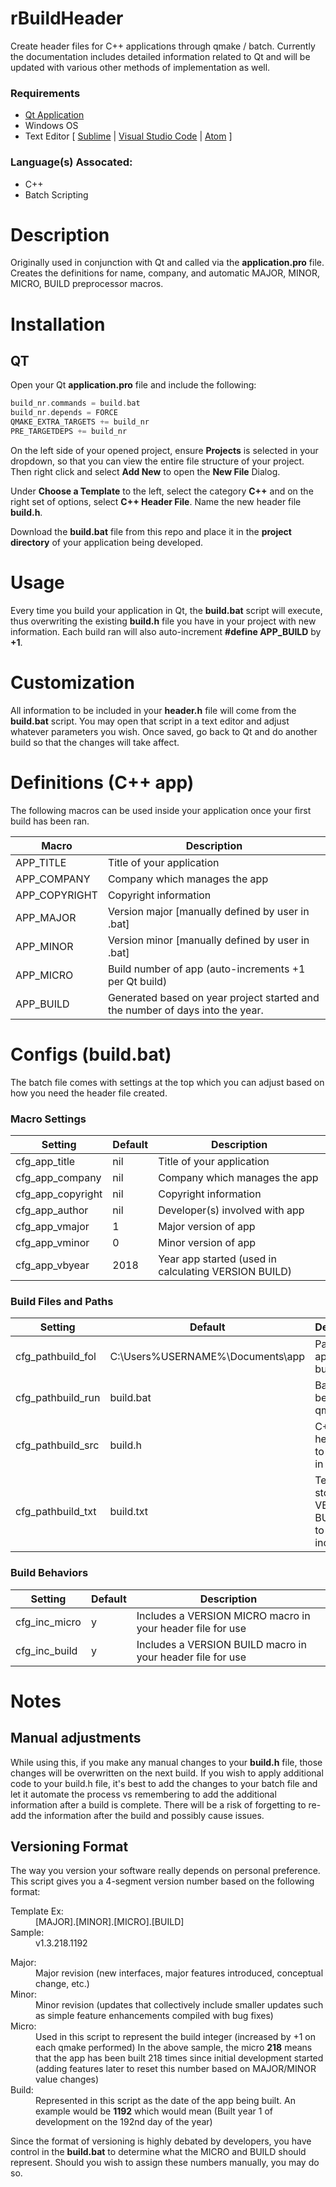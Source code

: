 # rBuildHeader
Create header files for C++ applications through qmake / batch. Currently the documentation includes detailed information related to Qt and will be updated with various other methods of implementation as well.

### Requirements
- [Qt Application](https://www.qt.io/developers/)
- Windows OS
- Text Editor [ [Sublime](https://www.sublimetext.com/) | [Visual Studio Code](https://code.visualstudio.com/) | [Atom](https://atom.io/) ]

### Language(s) Assocated:
- C++
- Batch Scripting

# Description
Originally used in conjunction with Qt and called via the **application.pro** file. Creates the definitions for name, company, and automatic MAJOR, MINOR, MICRO, BUILD preprocessor macros.

# Installation
## QT
Open your Qt **application.pro** file and include the following:

```c
build_nr.commands = build.bat
build_nr.depends = FORCE
QMAKE_EXTRA_TARGETS += build_nr
PRE_TARGETDEPS += build_nr
```

On the left side of your opened project, ensure **Projects** is selected in your dropdown, so that you can view the entire file structure of your project. Then right click and select **Add New** to open the **New File** Dialog.

Under **Choose a Template** to the left, select the category **C++** and on the right set of options, select **C++ Header File**. Name the new header file **build.h**.

Download the **build.bat** file from this repo and place it in the **project directory** of your application being developed.

# Usage
Every time you build your application in Qt, the **build.bat** script will execute, thus overwriting the existing **build.h** file you have in your project with new information. Each build ran will also auto-increment **#define APP_BUILD** by **+1**.

# Customization
All information to be included in your **header.h** file will come from the **build.bat** script. You may open that script in a text editor and adjust whatever parameters you wish. Once saved, go back to Qt and do another build so that the changes will take affect.

# Definitions (C++ app)
The following macros can be used inside your application once your first build has been ran.

Macro | Description
------------ | -------------
APP_TITLE | Title of your application
APP_COMPANY | Company which manages the app
APP_COPYRIGHT | Copyright information
APP_MAJOR | Version major [manually defined by user in .bat]
APP_MINOR | Version minor [manually defined by user in .bat]
APP_MICRO | Build number of app (auto-increments +1 per Qt build)
APP_BUILD | Generated based on year project started and the number of days into the year.

# Configs (build.bat)
The batch file comes with settings at the top which you can adjust based on how you need the header file created.

### Macro Settings
Setting | Default | Description
------------ | ------------- | -------------
cfg_app_title | nil | Title of your application
cfg_app_company | nil | Company which manages the app
cfg_app_copyright | nil | Copyright information
cfg_app_author | nil | Developer(s) involved with app
cfg_app_vmajor | 1 | Major version of app
cfg_app_vminor | 0 | Minor version of app
cfg_app_vbyear | 2018 | Year app started (used in calculating VERSION BUILD)

### Build Files and Paths

Setting | Default | Description
------------ | ------------- | -------------
cfg_pathbuild_fol | C:\Users\%USERNAME%\Documents\app | Path to C++ app being built
cfg_pathbuild_run | build.bat | Batch file to be ran on qmake
cfg_pathbuild_src | build.h | C++ app header file to build info in
cfg_pathbuild_txt | build.txt | Text file to store VERSION BUILD val to (+1 increments)

### Build Behaviors

Setting | Default | Description
------------ | ------------- | -------------
cfg_inc_micro | y | Includes a VERSION MICRO macro in your header file for use
cfg_inc_build | y | Includes a VERSION BUILD macro in your header file for use

# Notes

## Manual adjustments
While using this, if you make any manual changes to your **build.h** file, those changes will be overwritten on the next build. If you wish to apply additional code to your build.h file, it's best to add the changes to your batch file and let it automate the process vs remembering to add the additional information after a build is complete. There will be a risk of forgetting to re-add the information after the build and possibly cause issues.

## Versioning Format
The way you version your software really depends on personal preference. This script gives you a 4-segment version number based on the following format:

<dl>
  <dt>Template Ex:</dt>
  <dd>[MAJOR].[MINOR].[MICRO].[BUILD]</dd>
  <dt>Sample:</dt>
  <dd>v1.3.218.1192</dd>
</dl>

<dl>
  <dt>Major:</dt>
  <dd>Major revision (new interfaces, major features introduced, conceptual change, etc.)</dd>
  <dt>Minor:</dt>
  <dd>Minor revision (updates that collectively include smaller updates such as simple feature enhancements compiled with bug fixes)
  <dt>Micro:</dt>
  <dd>Used in this script to represent the build integer (increased by +1 on each qmake performed) In the above sample, the micro <b>218</b> means that the app has been built 218 times since initial development started (adding features later to reset this number based on MAJOR/MINOR value changes)
  <dt>Build:</dt>
  <dd>Represented in this script as the date of the app being built. An example would be <b>1192</b> which would mean (Built year 1 of development on the 192nd day of the year)
</dd>
</dl>

Since the format of versioning is highly debated by developers, you have control in the **build.bat** to determine what the MICRO and BUILD should represent. Should you wish to assign these numbers manually, you may do so.
